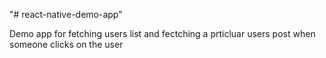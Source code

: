 "# react-native-demo-app" 

Demo app for fetching users list and fectching a prticluar users post when someone clicks on the user